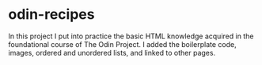 # odin-recipes
In this project I put into practice the basic HTML knowledge acquired in the foundational course of The Odin Project.
I added the boilerplate code, images, ordered and unordered lists, and linked to other pages.